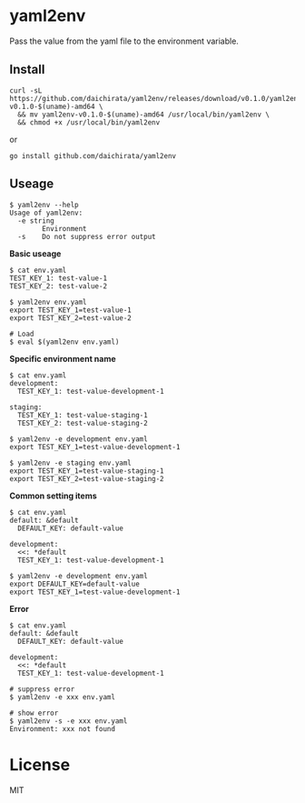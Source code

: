 # yaml2env

Pass the value from the yaml file to the environment variable.

## Install

``` shell
curl -sL https://github.com/daichirata/yaml2env/releases/download/v0.1.0/yaml2env-v0.1.0-$(uname)-amd64 \
  && mv yaml2env-v0.1.0-$(uname)-amd64 /usr/local/bin/yaml2env \
  && chmod +x /usr/local/bin/yaml2env
```

or

``` shell
go install github.com/daichirata/yaml2env
```

## Useage

``` shell
$ yaml2env --help
Usage of yaml2env:
  -e string
    	Environment
  -s	Do not suppress error output
```

**Basic useage**

``` shell
$ cat env.yaml
TEST_KEY_1: test-value-1
TEST_KEY_2: test-value-2

$ yaml2env env.yaml
export TEST_KEY_1=test-value-1
export TEST_KEY_2=test-value-2

# Load
$ eval $(yaml2env env.yaml)
```

**Specific environment name**

``` shell
$ cat env.yaml
development:
  TEST_KEY_1: test-value-development-1

staging:
  TEST_KEY_1: test-value-staging-1
  TEST_KEY_2: test-value-staging-2

$ yaml2env -e development env.yaml
export TEST_KEY_1=test-value-development-1

$ yaml2env -e staging env.yaml
export TEST_KEY_1=test-value-staging-1
export TEST_KEY_2=test-value-staging-2
```

**Common setting items**

``` shell
$ cat env.yaml
default: &default
  DEFAULT_KEY: default-value

development:
  <<: *default
  TEST_KEY_1: test-value-development-1

$ yaml2env -e development env.yaml
export DEFAULT_KEY=default-value
export TEST_KEY_1=test-value-development-1
```

**Error**

``` shell
$ cat env.yaml
default: &default
  DEFAULT_KEY: default-value

development:
  <<: *default
  TEST_KEY_1: test-value-development-1

# suppress error
$ yaml2env -e xxx env.yaml

# show error
$ yaml2env -s -e xxx env.yaml
Environment: xxx not found
```

# License

MIT
